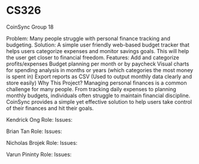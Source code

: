 # CS326
CoinSync
Group 18

Problem: Many people struggle with personal finance tracking and budgeting.
Solution: A simple user friendly web-based budget tracker that helps users categorize expenses and monitor savings goals. This will help the user get closer to financial freedom. 
Features:
Add and categorize profits/expenses
Budget planning per month or by paycheck
Visual charts for spending analysis in months or years (which categories the most money is spent in)
Export reports as CSV (Used to output monthly data clearly and store easily)
Why This Project? 
Managing personal finances is a common challenge for many people. From tracking daily expenses to planning monthly budgets, individuals often struggle to maintain financial discipline. CoinSync provides a simple yet effective solution to help users take control of their finances and hit their goals.

Kendrick Ong
Role: 
Issues: 

Brian Tan
Role: 
Issues: 

Nicholas Brojek
Role: 
Issues: 

Varun Pininty
Role: 
Issues: 
